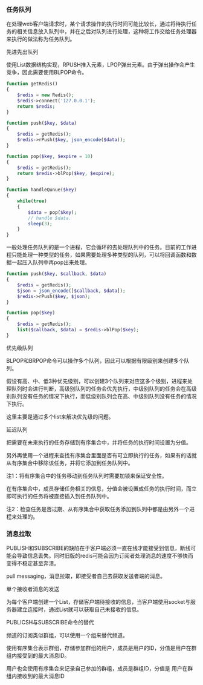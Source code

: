 ### 任务队列

在处理web客户端请求时，某个请求操作的执行时间可能比较长，通过将待执行任务的相关信息放入队列中，并在之后对队列进行处理，这种将工作交给任务处理器来执行的做法称为任务队列。



先进先出队列

使用List数据结构实现，RPUSH推入元素，LPOP弹出元素。由于弹出操作会产生竞争，因此需要使用BLPOP命令。

```php
function getRedis()
{
    $redis = new Redis();
    $redis->connect('127.0.0.1');
    return $redis;
}

function push($key, $data)
{
    $redis = getRedis();
    $redis->rPush($key, json_encode($data));
}

function pop($key, $expire = 10)
{
    $redis = getRedis();
    return $redis->blPop($key, $expire);
}

function handleQunue($key)
{
    while(true)
    {
        $data = pop($key);
        // handle $data.
        sleep(3);
    }
}
```

一般处理任务队列的是一个进程，它会循环的去处理队列中的任务。目前的工作进程只能处理一种类型的任务，如果需要处理多种类型的队列，可以将回调函数和数据一起压入队列中再pop出来处理。

```php
function push($key, $callback, $data)
{
    $redis = getRedis();
    $json = json_encode([$callback, $data]);
    $redis->rPush($key, $json);
}

function pop($key)
{
    $redis = getRedis();
    list($callback, $data) = $redis->blPop($key);
}
```





优先级队列

BLPOP和BRPOP命令可以操作多个队列，因此可以根据有限级别来创建多个队列。

假设有高、中、低3种优先级别，可以创建3个队列来对应这多个级别，进程来处理队列时会进行判断，高级别队列的任务会优先执行，中级别队列的任务会在高级别队列没有任务的情况下执行，而低级别队列会在高、中级别队列没有任务的情况下执行。

这里主要是通过多个list来解决优先级的问题。



延迟队列

把需要在未来执行的任务存储到有序集合中，并将任务的执行时间设置为分值。

另外再使用一个进程来查找有序集合里面是否有可立即执行的任务，如果有的话就从有序集合中移除该任务，并将它添加到任务队列中。

注1：将有序集合中的任务移动到任务队列时需要加锁来保证安全性。



在有序集合中，成员存储任务相关的信息，分值会被设置成任务的执行时间，而立即可执行的任务将被直接插入到任务队列中。

注2：检查任务是否过期、从有序集合中获取任务添加到队列中都是由另外一个进程来处理的。





### 消息拉取

PUBLISH和SUBSCRIBE的缺陷在于客户端必须一直在线才能接受到信息，断线可能会导致信息丢失。同时旧版的redis可能会因为订阅者处理消息的速度不够快而变得不稳定甚至奔溃。



pull messaging，消息拉取，即接受者自己去获取发送者端的消息。



单个接收者消息的发送

为每个客户端创建一个List，存储客户端待接收的信息，当客户端使用socket与服务器建立连接时，通过List就可以获取自己未接收的信息。



PUBLICSH与SUBSCRIBE命令的替代

频道的订阅类似群组，可以使用一个组来替代频道。

使用有序集合表示群组，存储参加群组的用户，成员是用户的ID，分值是用户在群组内接受到的最大消息ID。

用户也会使用有序集合来记录自己参加的群组，成员是群组ID，分值是	用户在群组内接收到的最大消息ID

